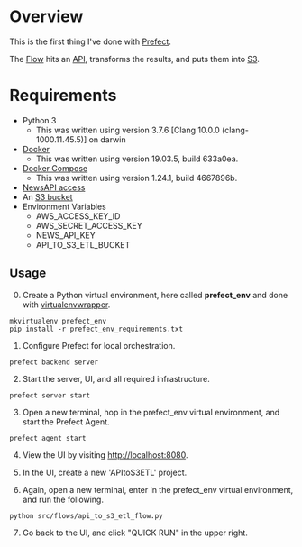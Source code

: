 # Overview

This is the first thing I've done with [Prefect](https://www.prefect.io/).

The [Flow](./src/flows/api_to_s3_etl_flow.py) hits an [API](https://newsapi.org/), transforms the results, and puts them into [S3](https://aws.amazon.com/s3/).

# Requirements

- Python 3
  - This was written using version 3.7.6 [Clang 10.0.0 (clang-1000.11.45.5)] on darwin
- [Docker](https://www.docker.com/products/docker-desktop)
  - This was written using version 19.03.5, build 633a0ea.
- [Docker Compose](https://docs.docker.com/compose/)
  - This was written using version 1.24.1, build 4667896b.
- [NewsAPI access](https://newsapi.org/docs/get-started)  
- An [S3 bucket](https://aws.amazon.com/s3/)
- Environment Variables
  - AWS_ACCESS_KEY_ID
  - AWS_SECRET_ACCESS_KEY
  - NEWS_API_KEY
  - API_TO_S3_ETL_BUCKET

## Usage

0. Create a Python virtual environment, here called **prefect_env** and done with [virtualenvwrapper](https://virtualenvwrapper.readthedocs.io/en/latest/).
```
mkvirtualenv prefect_env
pip install -r prefect_env_requirements.txt
```

1. Configure Prefect for local orchestration.
```
prefect backend server
```

2. Start the server, UI, and all required infrastructure.
```
prefect server start
```

3. Open a new terminal, hop in the prefect_env virtual environment, and start the Prefect Agent.
```
prefect agent start
```

4. View the UI by visiting [http://localhost:8080](http://localhost:8080).

5. In the UI, create a new 'APItoS3ETL' project.

6. Again, open a new terminal, enter in the prefect_env virtual environment, and run the following.
```
python src/flows/api_to_s3_etl_flow.py
```

7. Go back to the UI, and click "QUICK RUN" in the upper right.
